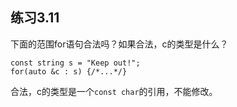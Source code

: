 ## 练习3.11

下面的范围for语句合法吗？如果合法，c的类型是什么？

    const string s = "Keep out!";
    for(auto &c : s) {/*...*/}

合法，c的类型是一个`const char`的引用，不能修改。